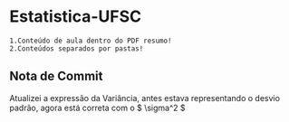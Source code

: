 # Estatistica-UFSC

    1.Conteúdo de aula dentro do PDF resumo!
    2.Conteúdos separados por pastas!


## Nota de Commit

Atualizei a expressão da Variância, antes estava representando o desvio padrão, agora está correta com o $ \sigma^2 $
